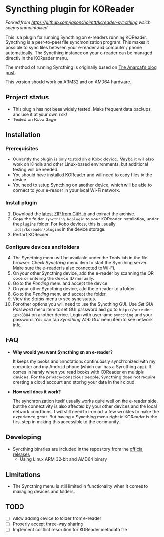 # Syncthing plugin for KOReader

*Forked from https://github.com/jasonchoimtt/koreader-syncthing which seems unmaintained.*

This is a plugin for running Syncthing on e-readers running KOReader. Syncthing
is a peer-to-peer file synchronization program. This makes it possible to sync
files between your e-reader and computer / phone automatically. The Syncthing
instance on your e-reader can be managed directly in the KOReader menu.

The method of running Syncthing is originally based on [The Anarcat's blog post](https://anarc.at/hardware/tablet/kobo-clara-hd/#install-syncthing).

This version should work on ARM32 and on AMD64 hardware.

## Project status

- This plugin has not been widely tested. Make frequent data backups and use it
  at your own risk!
- Tested on Kobo Sage

## Installation

### Prerequisites

- Currently the plugin is only tested on a Kobo device. Maybe it will also work
  on Kindle and other Linux-based environments, but additional testing will be
  needed.
- You should have installed KOReader and will need to copy files to the device.
- You need to setup Syncthing on another device, which will be able to connect
  to your e-reader in your local Wi-Fi network.

### Install plugin

1.  Download the [latest ZIP from GitHub](https://github.com/wardwouts/koreader-syncthing/archive/refs/heads/main.zip)
    and extract the archive.
2.  Copy the folder `syncthing.koplugin` to your KOReader installation, under
    the `plugins` folder. For Kobo devices, this is usually
    `.adds/koreader/plugins` in the device storage.
3.  Restart KOReader.

### Configure devices and folders

4.  The Syncthing menu will be available under the Tools tab in the file
    browser. Check *Syncthing* menu item to start the Syncthing server. Make
    sure the e-reader is also connected to Wi-Fi.
5.  On your other Syncthing device, add the e-reader by scanning the QR code or
    entering the device ID manually.
6.  Go to the *Pending* menu and accept the device.
7.  On your other Syncthing device, add the e-reader to a folder.
8.  Go to the *Pending* menu and accept the folder.
9.  View the *Status* menu to see sync status.
10. For other options you will need to use the Syncthing GUI. Use *Set GUI
    Password* menu item to set GUI password and go to `http://<ereader-ip>:8384`
    on another device. Login with username `syncthing` and your password. You
    can tap *Syncthing Web GUI* menu item to see network info.

## FAQ

- **Why would you want Syncthing on an e-reader?**

  It keeps my books and annotations continuously synchronized with my computer
  and my Android phone (which can has a Syncthing app). It comes in handy when
  you read books with KOReader on multiple devices. For the privacy-conscious
  people, Syncthing does not require creating a cloud account and storing your
  data in their cloud.

- **How well does it work?**

  The synchronization itself usually works quite well on the e-reader side, but
  the connectivity is also affected by your other devices and the local network
  conditions. I will still need to iron out a few wrinkles to make the
  experience great. But having a Syncthing menu right in KOReader is the first
  step in making this accessible to the community.

## Developing

- Syncthing binaries are included in the repository from the [official
  releases](https://syncthing.net/downloads/)
  - Using Linux ARM 32-bit and AMD64 binary

## Limitations

- The Syncthing menu is still limited in functionality when it comes to managing
  devices and folders.

## TODO

- [ ] Allow adding device to folder from e-reader
- [ ] Properly accept three-way sharing
- [ ] Implement conflict resolution for KOReader metadata file
